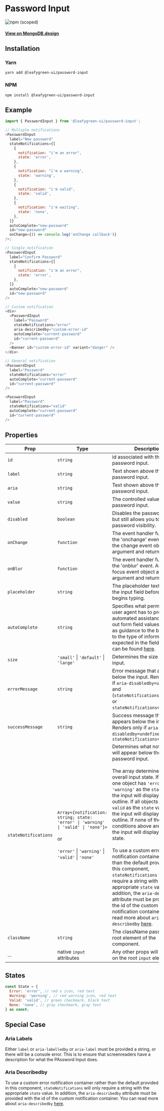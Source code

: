 # Password Input

![npm (scoped)](https://img.shields.io/npm/v/@leafygreen-ui/password-input.svg)

#### [View on MongoDB.design](https://www.mongodb.design/component/password-input/example/)

## Installation

### Yarn

```shell
yarn add @leafygreen-ui/password-input
```

### NPM

```shell
npm install @leafygreen-ui/password-input
```

## Example

```js
import { PasswordInput } from '@leafygreen-ui/password-input';

// Multiple notifications
<PasswordInput
  label="New password"
  stateNotifications={[
    {
      notification: "i'm an error",
      state: 'error',
    },
    {
      notification: "i'm a warning",
      state: 'warning',
    },
    {
      notification: "i'm valid",
      state: 'valid',
    },
    {
      notification: "i'm waiting",
      state: 'none',
    },
  ]}
  autoComplete="new-password"
  id="new-password"
  onChange={() => console.log('onChange callback')}
/>;
```

```js
// Single notification
<PasswordInput
  label="Confirm Password"
  stateNotifications={[
    {
      notification: "i'm an error",
      state: 'error',
    },
  ]}
  autoComplete="new-password"
  id="new-password"
/>
```

```js
// Custom notification
<div>
  <PasswordInput
    label="Password"
    stateNotifications="error"
    aria-describedby="custom-error-id"
    autoComplete="current-password"
    id="current-password"
  />
  <Banner id="custom-error-id" variant="danger" />
</div>
```

```js
// General notification
<PasswordInput
  label="Password"
  stateNotifications="error"
  autoComplete="current-password"
  id="current-password"
/>

<PasswordInput
  label="Password"
  stateNotifications="valid"
  autoComplete="current-password"
  id="current-password"
/>
```

## Properties

| Prop                 | Type                                                                                                                                                        | Description                                                                                                                                                                                                                                                                                                                                                                                                                                                                                                                                                                                                                                                                                                                                                                                                                                                                                         | Default                             |
| -------------------- | ----------------------------------------------------------------------------------------------------------------------------------------------------------- | --------------------------------------------------------------------------------------------------------------------------------------------------------------------------------------------------------------------------------------------------------------------------------------------------------------------------------------------------------------------------------------------------------------------------------------------------------------------------------------------------------------------------------------------------------------------------------------------------------------------------------------------------------------------------------------------------------------------------------------------------------------------------------------------------------------------------------------------------------------------------------------------------- | ----------------------------------- |
| `id`                 | `string`                                                                                                                                                    | id associated with the password input.                                                                                                                                                                                                                                                                                                                                                                                                                                                                                                                                                                                                                                                                                                                                                                                                                                                              |                                     |
| `label`              | `string`                                                                                                                                                    | Text shown above the password input.                                                                                                                                                                                                                                                                                                                                                                                                                                                                                                                                                                                                                                                                                                                                                                                                                                                                |                                     |
| `aria`               | `string`                                                                                                                                                    | Text shown above the password input.                                                                                                                                                                                                                                                                                                                                                                                                                                                                                                                                                                                                                                                                                                                                                                                                                                                                |                                     |
| `value`              | `string`                                                                                                                                                    | The controlled value of the password input.                                                                                                                                                                                                                                                                                                                                                                                                                                                                                                                                                                                                                                                                                                                                                                                                                                                         |                                     |
| `disabled`           | `boolean`                                                                                                                                                   | Disables the password input but still allows you to toggle password visibility.                                                                                                                                                                                                                                                                                                                                                                                                                                                                                                                                                                                                                                                                                                                                                                                                                     | `false`                             |
| `onChange`           | `function`                                                                                                                                                  | The event handler function for the 'onchange' event. Accepts the change event object as its argument and returns nothing.                                                                                                                                                                                                                                                                                                                                                                                                                                                                                                                                                                                                                                                                                                                                                                           |
| `onBlur`             | `function`                                                                                                                                                  | The event handler function for the 'onblur' event. Accepts the focus event object as its argument and returns nothing.                                                                                                                                                                                                                                                                                                                                                                                                                                                                                                                                                                                                                                                                                                                                                                              |                                     |
| `placeholder`        | `string`                                                                                                                                                    | The placeholder text shown in the input field before the user begins typing.                                                                                                                                                                                                                                                                                                                                                                                                                                                                                                                                                                                                                                                                                                                                                                                                                        |                                     |
| `autoComplete`       | `string`                                                                                                                                                    | Specifies what permission the user agent has to provide automated assistance in filling out form field values, as well as guidance to the browser as to the type of information expected in the field. More info can be found [here](https://developer.mozilla.org/en-US/docs/Web/HTML/Attributes/autocomplete).                                                                                                                                                                                                                                                                                                                                                                                                                                                                                                                                                                                    | `new-password`                      |
| `size`               | `'small'` \| `'default'` \| `'large'`                                                                                                                       | Determines the size of the input.                                                                                                                                                                                                                                                                                                                                                                                                                                                                                                                                                                                                                                                                                                                                                                                                                                                                   | `default`                           |
| `errorMessage`       | `string`                                                                                                                                                    | Error message that appears below the input. Renders only if `aria-disabledby=undefined` and (`stateNotifications='error'` or `stateNotifications='warning'`)                                                                                                                                                                                                                                                                                                                                                                                                                                                                                                                                                                                                                                                                                                                                        | `'This input needs your attention'` |
| `successMessage`     | `string`                                                                                                                                                    | Success message that appears below the input. Renders only if `aria-disabledby=undefined` and `stateNotifications='valid'`                                                                                                                                                                                                                                                                                                                                                                                                                                                                                                                                                                                                                                                                                                                                                                          | `'Success'`                         |
| `stateNotifications` | `Array<{notification: string; state: 'error' \| 'warning' \| 'valid' \| 'none'}>` </br></br> or </br></br>`'error'` \| `'warning'` \| `'valid'` \| `'none'` | Determines what notifications will appear below the password input. <br /> <br />The array determines the overall input state. If at least one object has `'error'` \| `'warning'` as the `state` value, the input will display a red outline. If all objects have `valid` as the `state` value, then the input will display a green outline. If none of the conditions above are met, then the input will display a default state. </br></br>To use a custom error notification container rather than the default provided in this component, `stateNotifications` will only require a string with the appropriate `state` value. In addition, the `aria-describedby` attribute must be provided with the id of the custom notification container. You can read more about `aria-describedby` [here](https://developer.mozilla.org/en-US/docs/Web/Accessibility/ARIA/Attributes/aria-describedby). | `[]`                                |
| `className`          | `string`                                                                                                                                                    | The className passed to the root element of the component.                                                                                                                                                                                                                                                                                                                                                                                                                                                                                                                                                                                                                                                                                                                                                                                                                                          |                                     |
| ...                  | native `input` attributes                                                                                                                                   | Any other props will be spread on the root `input` element                                                                                                                                                                                                                                                                                                                                                                                                                                                                                                                                                                                                                                                                                                                                                                                                                                          |                                     |

## States

```js
const State = {
  Error: 'error', // red x icon, red text
  Warning: 'warning', // red warning icon, red text
  Valid: 'valid', // green checkmark, black text
  None: 'none', // gray checkmark, gray text
} as const;

```

## Special Case

### Aria Labels

Either `label` or `aria-labelledby` or `aria-label` must be provided a string, or there will be a console error. This is to ensure that screenreaders have a description for what the PAssword Input does.

### Aria Describedby

To use a custom error notification container rather than the default provided in this component, `stateNotifications` will only require a string with the appropriate `state` value. In addition, the `aria-describedby` attribute must be provided with the id of the custom notification container. You can read more about `aria-describedby` [here](https://developer.mozilla.org/en-US/docs/Web/Accessibility/ARIA/Attributes/aria-describedby).
